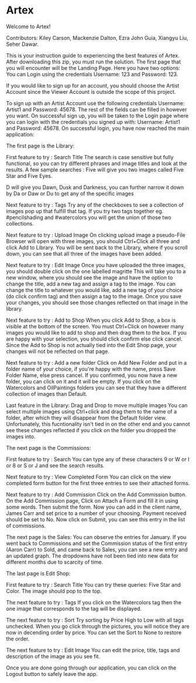 # Artex
Welcome to Artex!

Contributors: Kiley Carson, Mackenzie Dalton, Ezra John Guia, Xiangyu Liu, Seher Dawar.

This is your instruction guide to experiencing the best features of Artex.
After downloading this zip, you must run the solution.
The first page that you will encounter will be the Landing Page.
Here you have two options:
You can Login using the credentials Username: 123 and Password: 123.

If you would like to sign up for an account, you should choose the Artist Account since the Viewer Account is outside the scope of this project.

To sign up with an Artist Account use the following credentials Username: Artist1 and Password: 45678. The rest of the fields can be filled in however you want.
On successful sign up, you will be taken to the Login page where you can login with the credentials you signed up with: Username: Artist1 and Password: 45678.
On successful login, you have now reached the main application:

The first page is the Library:

First feature to try : Search Title
The search is case sensitive but fully functional, so you can try different phrases and image titles and look at the results. A few sample searches :
Five will give you two images called Five Star and Five Eyes.

D will give you Dawn, Dusk and Darkness, you can further narrow it down by Da or Daw or Du to get any of the specific images

Next feature to try : Tags
Try any of the checkboxes to see a collection of images pop up that fulfill that tag.
If you try two tags together eg. #pencilshading and #watercolors you will get the union of those two collections.

Next feature to try : Upload Image
On clicking upload image a pseudo-File Browser will open with three images, you should Ctrl+Click all three and click Add to Library.
You will be sent back to the Library, where if you scroll down, you can see that all three of the images have been added.

Next feature to try : Edit Image
Once you have uploaded the three images, you should double click on the one labelled magritte
This will take you to a new window, where you should see the image and have the option to change the title, add a new tag and assign a tag to the image.
You can change the title to whatever you would like, add a new tag of your choice (do click confirm tag) and then assign a tag to the image.
Once you save your changes, you should see those changes reflected on that image in the library.

Next feature to try : Add to Shop
When you click Add to Shop, a box is visible at the bottom of the screen.
You must Ctrl+Click on however many images you would like to add to shop and then drag them to the box. If you are happy with your selection, you should click confirm else click cancel.
Since the Add to Shop is not actually tied into the Edit Shop page, your changes will not be reflected on that page.

Next feature to try : Add a new folder
Click on Add New Folder and put in a folder name of your choice, if you're happy with the name, press Save Folder Name, else press cancel. 
If you confirmed, you now have a new folder, you can click on it and it will be empty.
If you click on the Watercolors and OilPaintings folders you can see that they have a different collection of images than Default.

Last feature in the Library: Drag and Drop to move multiple images
You can select multiple images using Ctrl+click and drag them to the name of a folder, after which they will disappear from the Default folder view. Unfortunately, this fucntionality isn't tied in on the other end and you cannot see these changes reflected if you click on the folder you dropped the images into.



The next page is the Commissions:

First feature to try : Search 
You can type any of these characters 9 or W or I or 8 or S or J and see the search results.

Next feature to try : View Completed Form
You can click on the view completed form button for the first three entries to see their attached forms.

Next feature to try : Add Commission
Click on the Add Commission button.
On the Add Commission page, Click on Attach a Form and fill it in using some words. Then submit the form.
Now you can add in the client name, James Carr and set price to a number of your choosing. Payment received should be set to No.
Now click on Submit, you can see this entry in the list of commissions.


The next page is the Sales:
You can observe the entries for January. If you went back to Commissions and set the Commission status of the first entry (Aaron Carr) to Sold, and came back to Sales, you can see a new entry and an updated graph.
The dropdowns have not been tied into new data for different months due to scarcity of time.

The last page is Edit Shop:

First feature to try : Search Title
You can try these queries: Five Star and Color.
The image should pop to the top.

The next feature to try : Tags
If you click on the Watercolors tag then the one image that corresponds to the tag will be displayed.

The next feature to try : Sort
Try sorting by Price High to Low with all tags unchecked. When you go click through the pictures, you will notice they are now in decending order by price.
You can set the Sort to None to restore the order.

The next feature to try : Edit Image
You can edit the price, title, tags and description of the image as you see fit.

Once you are done going through our application, you can click on the Logout button to safely leave the app.



